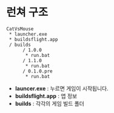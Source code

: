 런쳐 구조
====

```
CatVsMouse
 * launcher.exe
 * buildsflight.app
 / builds
      / 1.0.0
       * run.bat
      / 1.1.0
       * run.bat
      / 0.1.0.pre
       * run.bat
```

* __launcer.exe__ : 누르면 게임이 시작됩니다.
* __buildsflight.app__ : 앱 정보
* __builds__ : 각각의 게임 빌드 폴더
